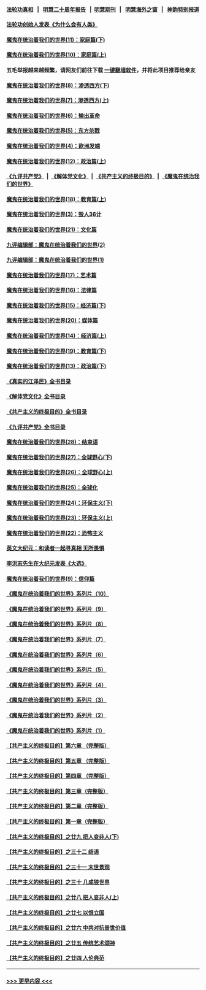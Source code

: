#### [法轮功真相](https://github.com/gfw-breaker/truth/blob/master/README.md?t=0) &nbsp;&nbsp;|&nbsp;&nbsp; [明慧二十周年报告](https://github.com/gfw-breaker/mh-reports/blob/master/README.md?t=0) &nbsp;&nbsp;|&nbsp;&nbsp;[明慧期刊](https://github.com/gfw-breaker/mh-qikan) &nbsp;&nbsp;|&nbsp;&nbsp; [明慧海外之窗](https://github.com/gfw-breaker/mh-news/blob/master/README.md?t=0) &nbsp;&nbsp;|&nbsp;&nbsp; [神韵特别报道](https://github.com/gfw-breaker/mh-news/blob/master/shenyun.md?t=0)
#### [法轮功创始人发表《为什么会有人类》](../pages/nsc422/n13912117.md?t=03201243) 
#### [魔鬼在统治着我们的世界(11)：家庭篇(下)](../pages/nsc422/n10440961.md?t=03201243) 
#### [魔鬼在统治着我们的世界(10)：家庭篇(上)](../pages/nsc422/n10435448.md?t=03201243) 
#### 五毛举报越来越频繁，请网友们前往下载 [一键翻墙软件](https://github.com/gfw-breaker/ssr-accounts)，并将此项目推荐给亲友
#### [魔鬼在统治着我们的世界(8)：渗透西方(下)](../pages/nsc422/n10429603.md?t=03201243) 
#### [魔鬼在统治着我们的世界(7)：渗透西方(上)](../pages/nsc422/n10426013.md?t=03201243) 
#### [魔鬼在统治着我们的世界(6)：输出革命](../pages/nsc422/n10421536.md?t=03201243) 
#### [魔鬼在统治着我们的世界(5)：东方杀戮](../pages/nsc422/n10417707.md?t=03201243) 
#### [魔鬼在统治着我们的世界(4)：欧洲发端](../pages/nsc422/n10414890.md?t=03201243) 
#### [魔鬼在统治着我们的世界(12)：政治篇(上)](../pages/nsc422/n10444576.md?t=03201243) 
#### [《九评共产党》](https://github.com/begood0513/9ping.md/blob/master/README.md) &nbsp;|&nbsp; [《解体党文化》](../../../../jtdwh.md/blob/master/README.md)  &nbsp;|&nbsp; [《共产主义的终极目的》](../../../../gczydzjmd.md/blob/master/README.md) &nbsp;|&nbsp; [《魔鬼在统治我们的世界》](../../../../mgztzwmdsj.md/blob/master/README.md) 
#### [魔鬼在统治着我们的世界(18)：教育篇(上)](../pages/nsc422/n10526970.md?t=03201243) 
#### [魔鬼在统治着我们的世界(3)：毁人36计](../pages/nsc422/n10411583.md?t=03201243) 
#### [魔鬼在统治着我们的世界(21)：文化篇](../pages/nsc422/n10597706.md?t=03201243) 
#### [九评编辑部：魔鬼在统治着我们的世界(2)](../pages/nsc422/n10410036.md?t=03201243) 
#### [九评编辑部：魔鬼在统治着我们的世界(1)](../pages/nsc422/n10406825.md?t=03201243) 
#### [魔鬼在统治着我们的世界(17)：艺术篇](../pages/nsc422/n10499093.md?t=03201243) 
#### [魔鬼在统治着我们的世界(16)：法律篇](../pages/nsc422/n10485969.md?t=03201243) 
#### [魔鬼在统治着我们的世界(15)：经济篇(下)](../pages/nsc422/n10469975.md?t=03201243) 
#### [魔鬼在统治着我们的世界(20)：媒体篇](../pages/nsc422/n10586579.md?t=03201243) 
#### [魔鬼在统治着我们的世界(14)：经济篇(上)](../pages/nsc422/n10457370.md?t=03201243) 
#### [魔鬼在统治着我们的世界(19)：教育篇(下)](../pages/nsc422/n10564808.md?t=03201243) 
#### [魔鬼在统治着我们的世界(13)：政治篇(下)](../pages/nsc422/n10448270.md?t=03201243) 
#### [《真实的江泽民》全书目录](../pages/nsc422/n13721399.md?t=03201243) 
#### [《解体党文化》全书目录](../pages/nsc422/n13721157.md?t=03201243) 
#### [《共产主义的终极目的》全书目录](../pages/nsc422/n13721048.md?t=03201243) 
#### [《九评共产党》全书目录](../pages/nsc422/n13708085.md?t=03201243) 
#### [魔鬼在统治着我们的世界(28)：结束语](../pages/nsc422/n10936246.md?t=03201243) 
#### [魔鬼在统治着我们的世界(27)：全球野心(下)](../pages/nsc422/n10928319.md?t=03201243) 
#### [魔鬼在统治着我们的世界(26)：全球野心(上)](../pages/nsc422/n10900318.md?t=03201243) 
#### [魔鬼在统治着我们的世界(25)：全球化](../pages/nsc422/n10788205.md?t=03201243) 
#### [魔鬼在统治着我们的世界(24)：环保主义(下)](../pages/nsc422/n10695307.md?t=03201243) 
#### [魔鬼在统治着我们的世界(23)：环保主义(上)](../pages/nsc422/n10688613.md?t=03201243) 
#### [魔鬼在统治着我们的世界(22)：恐怖主义](../pages/nsc422/n10614727.md?t=03201243) 
#### [英文大纪元：和读者一起寻真相 无所畏惧](../pages/nsc422/n12542027.md?t=03201243) 
#### [李洪志先生在大纪元发表《大选》](../pages/nsc422/n12534746.md?t=03201243) 
#### [魔鬼在统治着我们的世界(9)：信仰篇](../pages/nsc422/n10432159.md?t=03201243) 
#### [《魔鬼在统治着我们的世界》系列片（10）](../pages/nsc422/n12292670.md?t=03201243) 
#### [《魔鬼在统治着我们的世界》系列片（9）](../pages/nsc422/n12290859.md?t=03201243) 
#### [《魔鬼在统治着我们的世界》系列片（8）](../pages/nsc422/n12287445.md?t=03201243) 
#### [《魔鬼在统治着我们的世界》系列片（7）](../pages/nsc422/n12283425.md?t=03201243) 
#### [《魔鬼在统治着我们的世界》系列片（6）](../pages/nsc422/n12282314.md?t=03201243) 
#### [《魔鬼在统治着我们的世界》系列片（5）](../pages/nsc422/n12281419.md?t=03201243) 
#### [《魔鬼在统治着我们的世界》系列片（4）](../pages/nsc422/n12274024.md?t=03201243) 
#### [《魔鬼在统治着我们的世界》系列片（3）](../pages/nsc422/n12271322.md?t=03201243) 
#### [《魔鬼在统治着我们的世界》系列片（2）](../pages/nsc422/n12269049.md?t=03201243) 
#### [《魔鬼在统治着我们的世界》系列片（1）](../pages/nsc422/n12267575.md?t=03201243) 
#### [【共产主义的终极目的】第六章 （完整版）](../pages/nsc422/n11428913.md?t=03201243) 
#### [【共产主义的终极目的】第五章 （完整版）](../pages/nsc422/n11428912.md?t=03201243) 
#### [【共产主义的终极目的】第四章 （完整版）](../pages/nsc422/n11428907.md?t=03201243) 
#### [【共产主义的终极目的】第三章（完整版）](../pages/nsc422/n11428848.md?t=03201243) 
#### [【共产主义的终极目的】第二章（完整版）](../pages/nsc422/n11428831.md?t=03201243) 
#### [【共产主义的终极目的】第一章（完整版）](../pages/nsc422/n11417651.md?t=03201243) 
#### [【共产主义的终极目的】之廿九 把人变非人(下)](../pages/nsc422/n11344140.md?t=03201243) 
#### [【共产主义的终极目的】之三十二 结语](../pages/nsc422/n11360535.md?t=03201243) 
#### [【共产主义的终极目的】之三十一 末世景观](../pages/nsc422/n11351129.md?t=03201243) 
#### [【共产主义的终极目的】之三十 几成狼世界](../pages/nsc422/n11348280.md?t=03201243) 
#### [【共产主义的终极目的】之廿八 把人变非人(上)](../pages/nsc422/n11340492.md?t=03201243) 
#### [【共产主义的终极目的】之廿七 以恨立国](../pages/nsc422/n11336944.md?t=03201243) 
#### [【共产主义的终极目的】之廿六 中共对抗普世价值](../pages/nsc422/n11324785.md?t=03201243) 
#### [【共产主义的终极目的】之廿五 传统艺术颂神](../pages/nsc422/n11296396.md?t=03201243) 
#### [【共产主义的终极目的】之廿四 人伦典范](../pages/nsc422/n11296397.md?t=03201243) 

----
#### [ >>> 更早内容 <<< ](../indexes/nsc422-earlier.md)
